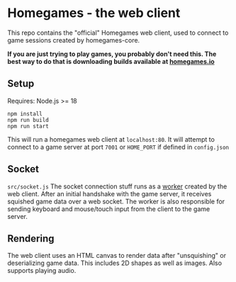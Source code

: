 # Homegames - the web client
This repo contains the "official" Homegames web client, used to connect to game sessions created by homegames-core.

**If you are just trying to play games, you probably don't need this. The best way to do that is downloading builds available at [homegames.io](https://homegames.io)**

## Setup
Requires: Node.js >= 18
```
npm install
npm run build
npm run start
```

This will run a homegames web client at `localhost:80`. It will attempt to connect to a game server at port `7001` or `HOME_PORT` if defined in `config.json`

## Socket
`src/socket.js`
The socket connection stuff runs as a [worker](https://developer.mozilla.org/en-US/docs/Web/API/Worker) created by the web client. After an initial handshake with the game server, it receives squished game data over a web socket. The worker is also responsible for sending keyboard and mouse/touch input from the client to the game server.

## Rendering
The web client uses an HTML canvas to render data after "unsquishing" or deserializing game data. This includes 2D shapes as well as images. Also supports playing audio.
